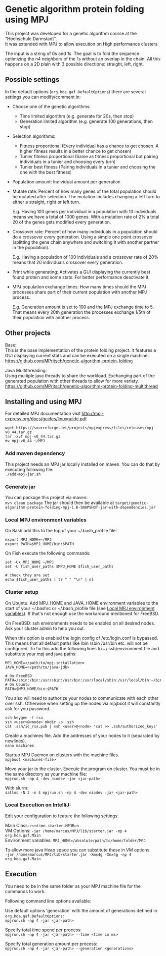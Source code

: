 # Genetic algorithm protein folding using MPJ
This project was developed for a genetic algorithm course at the "Hochschule Darmstadt". \
It was extended with MPJ to allow execution on High performance clusters.



The input is a string of 0s and 1s. 
The goal is to fold the sequence optimizing the n4 neighbors of the 1s without an overlap in the chain.
All this happens on a 2D plain with 3 possible directions: straight, left, right.

## Possible settings

In the default options (`org.hda.gaf.DefaultOptions`) there are several settings you can modify/comment in:
* Choose one of the genetic algorithms:
    * Time limited algorithm (e.g. generate for 20s, then stop) 
    * Generation limited algorithm (e.g. generate 100 generations, then stop)
* Selection algorithms:
    * Fitness proportional (Every individual has a chance to get chosen. A higher fitness results in a better chance to get chosen)
    * Tunier fitness proportional (Same as fitness proportional but pairing individuals in a tunier and choosing every turn)
    * Tunier best fitness (Pairing individuals in a tunier and choosing the one with the best fitness)
* Population amount: Individual amount per generation
* Mutate rate: 
    Percent of how many genes of the total population should be mutated after selection. 
    The mutation includes changing a left turn to either a straight, right or left turn.
    
    E.g. Having 100 genes per individual in a population with 10 individuals means we have a total of 1000 genes. 
    With a mutation rate of 2% a total 20 of the genes gets modified every generation.
* Crossover rate: 
    Percent of how many individuals in a population should do a crossover every generation.
    Using a simple one point crossover (splitting the gene chain anywhere and switching it with another partner in the population).
    
    E.g. Having a population of 100 individuals and a crossover rate of 20% means that 20 individuals crossover every generation.
 
* Print while generating:
    Activates a GUI displaying the currently best found protein and some stats. For better performance deactivate it.
    
* MPJ population exchange times:
    How many times should the MPJ processes share part of their current population with another MPJ process.
    
    E.g. Generation amount is set to 100 and the MPJ exchange time to 5.
    That means every 20th generation the processes exchange 1/5th of their population with another process.

## Other projects
Base: \
This is the base implementation of the protein folding project.
It features a GUI displaying current stats and can be executed on a single machine. \
https://github.com/MPritsch/genetic-algorithm-protein-folding

Java Multithreading: \
Using multiple java threads to share the workload.
Exchanging part of the generated population with other threads to allow for more variety. \
https://github.com/MPritsch/genetic-algorithm-protein-folding-multithread

## Installing and using MPJ
For detailed MPJ documentation visit http://mpj-express.org/docs/guides/linuxguide.pdf

```
wget https://sourceforge.net/projects/mpjexpress/files/releases/mpj-v0_44.tar.gz
tar -xvf mpj-v0_44.tar.gz
mv mpj-v0_44 ~/MPJ
```

### Add maven dependency
This project needs an MPJ jar locally installed on maven. You can do that by executing following file: \
`./add-mpj-jar.sh`

### Generate jar
You can package this project via maven:\
`mvn clean package`
The jar should then be available at `target/genetic-algorithm-protein-folding-mpj-1.0-SNAPSHOT-jar-with-dependencies.jar`

### Local MPJ environment variables
On Bash add this to the top of your ~/.bash_profile file:
```
export MPJ_HOME=~/MPJ
export PATH=$MPJ_HOME/bin:$PATH
```

On Fish execute the following commands:
```
set -Ux MPJ_HOME ~/MPJ
set -U fish_user_paths $MPJ_HOME $fish_user_paths

# check they are set
echo $fish_user_paths | tr " " "\n" | nl
```




### Cluster setup

On Ubuntu: Add MPJ_HOME and JAVA_HOME environment variables to the start of your ~/.bashrc or ~/.bash_profile file 
(see [Local MPJ environment variables](#local-mpj-environment-variables)).
If that's not enough use the workaround mentioned for FreeBSD.

On FreeBSD: ssh environments needs to be enabled on all desired nodes. Ask your cluster admin to help you out.

When this option is enabled the login config of /etc/login.conf is bypassed. 
This means that all default paths like /bin /sbin /usr/bin etc. will not be configured. 
To fix this add the following lines to ~/.ssh/environment file and substitute your mpj and java paths:

```
MPJ_HOME=</path/to/mpj-installation>
JAVA_HOME=</path/to/java-jdk>

# On FreeBSD
PATH=/sbin:/bin:/usr/sbin:/usr/bin:/usr/local/sbin:/usr/local/bin:~/bin:$MPJ_HOME/bin
# On Ubuntu
PATH=$MPJ_HOME/bin:$PATH
```

You also will need to authorize your nodes to communicate with each other over ssh.
Otherwise when setting up the nodes via mpjboot it will constantly ask for you password.
```
ssh-keygen -t rsa
ssh <user>@<node> mkdir -p .ssh
cat .ssh/id_rsa.pub | ssh <user>@<node> 'cat >> .ssh/authorized_keys'
```

Create a machines file. Add the addresses of your nodes to it (separated by newlines). \
`nano machines`

Startup MPJ Daemon on clusters with the machine files. \
`mpjboot <machines-file>`

Move your jar to the cluster. Execute the program on cluster.
You must be in the same directory as your machine file: \
`mpjrun.sh -np 4 -dev niodev -jar <jar-path>`

With slurm:\
`salloc -N 2 -n 4 mpjrun.sh -np 4 -dev niodev -jar <jar-path>`


### Local Execution on IntelliJ:
Edit your configuration to feature the following settings:

Main Class: `runtime.starter.MPJRun` \
VM Options: `-jar /home/marcus/MPJ/lib/starter.jar -np 4 org.hda.gaf.Main` \
Environment variables: `MPJ_HOME=/absolute/path/to/home/folder/MPJ`

To allow more java Heap space you can substitute these in VM options: \
`-jar /home/marcus/MPJ/lib/starter.jar -Xms4g -Xmx4g -np 4 org.hda.gaf.Main`

## Execution
You need to be in the same folder as your MPJ machine file for the commands to work.

Following command line options available:

Use default options 'generation' with the amount of generations defined in `org.hda.gaf.DefaultOptions`: \
`mpjrun.sh -np 4 -jar <jar-path>`
 
Specify total time spend per process: \
`mpjrun.sh -np 4 -jar <jar-path> --time <time in ms>`
 
Specify total generation amount per process: \
`mpjrun.sh -np 4 -jar <jar-path> --generation <generations>`
